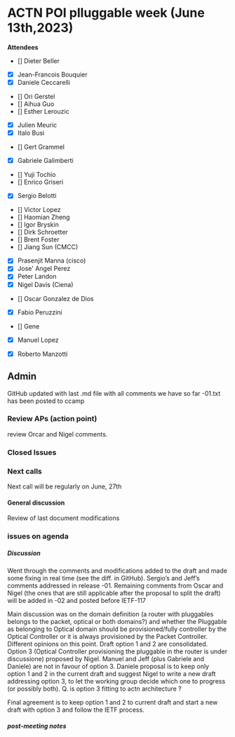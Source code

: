 # ACTN POI plluggable week (June 13th,2023)


****Attendees****
- [] Dieter Beller
- [x] Jean-Francois Bouquier
- [x] Daniele Ceccarelli
- [] Ori Gerstel
- [] Aihua Guo
- [] Esther Lerouzic
- [x] Julien Meuric
- [x] Italo Busi
- [] Gert Grammel
- [x] Gabriele Galimberti 
- [] Yuji Tochio
- [] Enrico Griseri
- [x] Sergio Belotti
- [] Victor Lopez
- [] Haomian Zheng
- [] Igor Bryskin
- [] Dirk Schroetter
- [] Brent Foster
- [] Jiang Sun (CMCC)
- [x] Prasenjit Manna (cisco)
- [x] Jose' Angel Perez
- [x] Peter Landon
- [x] Nigel Davis (Ciena)
- [] Oscar Gonzalez de Dios
- [x] Fabio Peruzzini
- [] Gene
- [x] Manuel Lopez
- [x] Roberto Manzotti


## Admin

GitHub updated with last .md file with all comments we have so far
-01.txt has been posted to ccamp

### Review APs (action point) 

review Orcar and Nigel comments.


### Closed Issues


### Next calls
Next call will be regularly on June, 27th

#### General discussion

 Review of last document modifications 
 
 
### issues on agenda
 
 

##### Discussion

Went through the comments and modifications added to the draft and made some fixing in real time (see the diff. in GitHub).
Sergio’s and Jeff’s comments addressed in release -01. Remaining comments from Oscar and Nigel (the ones that are still applicable after the proposal to split the draft) will be added in -02 and posted before IETF-117

Main discussion was on the domain definition (a router with pluggables belongs to the packet, optical or both domains?) and whether the Pluggable as belonging to Optical domain should be provisioned/fully controller by the Optical Controller or it is always provisioned by the Packet Controller.
Different opinions on this point. Draft option 1 and 2 are consolidated. Option 3 (Optical Controller provisioning the pluggable in the router is under discussione) proposed by Nigel.
Manuel and Jeff (plus Gabriele and Daniele) are not in favour of option 3.
Daniele proposal is to keep only option 1 and 2 in the current draft and suggest Nigel to write a new draft addressing option 3, to let the working group decide which one to progress (or possibly both).
Q. is option 3 fitting to actn architecture ?

Final agreement is to keep option 1 and 2 to current draft and start a new draft with option 3 and follow the IETF process.


##### post-meeting notes 


